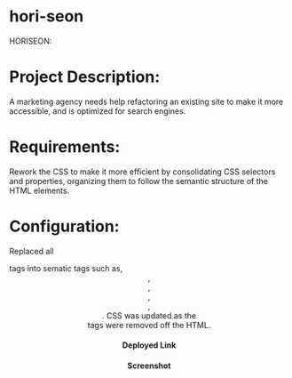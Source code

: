 # hori-seon
HORISEON:

# Project Description:
A marketing agency needs help refactoring an existing site to make it more accessible, and is optimized for search engines.

# Requirements:
 Rework the CSS to make it more efficient by consolidating CSS selectors and properties, organizing them to follow the semantic structure of the HTML elements.

# Configuration:
Replaced all <div> tags into sematic tags such as, <header>,<article>,<section>,<main>,<aside>.
CSS was updated as the <div> tags were removed off the HTML.

# Deployed Link

# Screenshot






